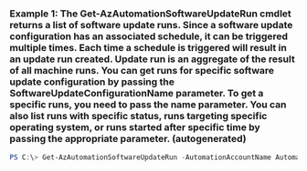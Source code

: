 ### Example 1: The Get-AzAutomationSoftwareUpdateRun cmdlet returns a list of software update runs. Since a software update configuration has an associated schedule, it can be triggered multiple times. Each time a schedule is triggered will result in an update run created. Update run is an aggregate of the result of all machine runs. You can get runs for specific software update configuration by passing the SoftwareUpdateConfigurationName parameter. To get a specific runs, you need to pass the name parameter. You can also list runs with specific status, runs targeting specific operating system, or runs started after specific time by passing the appropriate parameter. (autogenerated)
```powershell
PS C:\> Get-AzAutomationSoftwareUpdateRun -AutomationAccountName AutomationAccount01 -Id 00000000-0000-0000-0000-000000000000 -ResourceGroupName MyResourceGroup
```

